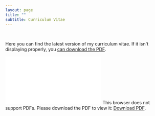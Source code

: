 ```yaml
---
layout: page
title: ""
subtitle: Curriculum Vitae
---
```


<br>

Here you can find the latest version of my curriculum vitae. If it isn't displaying properly, you [can download the PDF](/pdf/CV_2020Jan.pdf). 

<object data="/pdf/CV_2020Jan.pdf" type="application/pdf" width="800px" height="800px">
    <embed src="/pdf/Zillig_CV1.pdf">
        This browser does not support PDFs. Please download the PDF to view it: <a href="/pdf/CV_2020Jan.pdf">Download PDF</a>.</p>
    </embed>
</object>